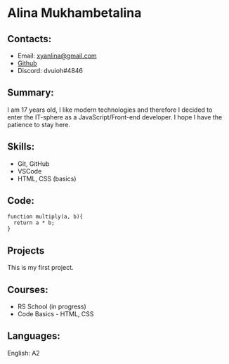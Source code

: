 # Alina Mukhambetalina

## Contacts:

- Email: xyanlina@gmail.com
- [Github](https://github.com/yanlella)
- Discord: dvuioh#4846

## Summary:

I am 17 years old, I like modern technologies and therefore I decided to enter the IT-sphere as a JavaScript/Front-end developer. I hope I have the patience to stay here.

## Skills:

- Git, GitHub
- VSCode
- HTML, CSS (basics)
 
## Code:

```
function multiply(a, b){
  return a * b;
}
```
## Projects
This is my first project.

## Courses:
* RS School (in progress)
* Code Basics - HTML, CSS

## Languages:
English: A2